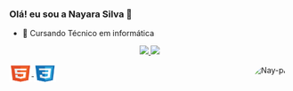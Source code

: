 ### Olá! eu sou a Nayara Silva 👋

- 🌱 Cursando Técnico em informática

<div align="center">
  <a href="https://github.com/NayaraSilvaS">
  <img height="150em" src="https://github-readme-stats.vercel.app/api?username=NayaraSilvaS&show_icons=true&theme=dracula&include_all_commits=true&count_private=true"/>
  <img height="130em" src="https://github-readme-stats.vercel.app/api/top-langs/?username=NayaraSilvas&layout=compact&langs_count=7&theme=dracula"/>
</div>

  <div style="display: inline_block"><br>
  <img align="center" alt="Nay-HTML" height="30" width="40" src="https://raw.githubusercontent.com/devicons/devicon/master/icons/html5/html5-original.svg">
  <img align="center" alt="Nay-CSS" height="30" width="40" src="https://raw.githubusercontent.com/devicons/devicon/master/icons/css3/css3-original.svg">
  <img align="right" alt="Nay-pic" height="150" style="border-radius:50px;"
   src="https://user-images.githubusercontent.com/99221251/153727272-794fc968-2571-4e6e-b821-b5ecc85733d3.gif">

</div>

  
